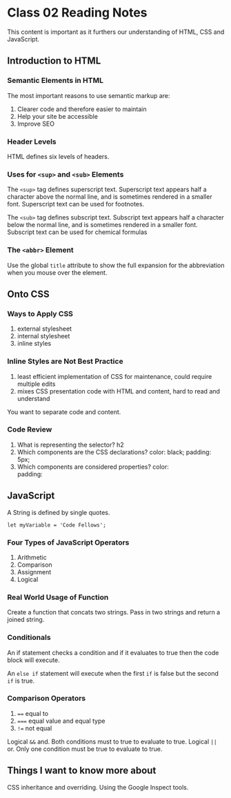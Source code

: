 # Class 02 Reading Notes

This content is important as it furthers our understanding of HTML, CSS and JavaScript. 

## Introduction to HTML

### Semantic Elements in HTML

The most important reasons to use semantic markup are:

1. Clearer code and therefore easier to maintain
2. Help your site be accessible
3. Improve SEO

### Header Levels

HTML defines six levels of headers.

### Uses for `<sup>` and `<sub>` Elements

The `<sup>` tag defines superscript text. Superscript text appears half a character above the normal line, and is sometimes rendered in a smaller font. Superscript text can be used for footnotes.

The `<sub>` tag defines subscript text. Subscript text appears half a character below the normal line, and is sometimes rendered in a smaller font. Subscript text can be used for chemical formulas

### The `<abbr>` Element

Use the global `title` attribute to show the full expansion for the abbreviation when you mouse over the element.

## Onto CSS

### Ways to Apply CSS

1. external stylesheet
2. internal stylesheet
3. inline styles

### Inline Styles are Not Best Practice

1. least efficient implementation of CSS for maintenance, could require multiple edits
2. mixes CSS presentation code with HTML and content, hard to read and understand

You want to separate code and content.

### Code Review

1. What is representing the selector?
h2
2. Which components are the CSS declarations?
    color: black;
    padding: 5px;
3. Which components are considered properties?
    color:  
    padding:  

## JavaScript

A String is defined by single quotes.

```
let myVariable = 'Code Fellows';
```

### Four Types of JavaScript Operators

1. Arithmetic
2. Comparison
3. Assignment
4. Logical

### Real World Usage of Function

Create a function that concats two strings.  Pass in two strings and return a joined string.

### Conditionals

An if statement checks a condition and if it evaluates to true then the code block will execute.

An `else if` statement will execute when the first `if` is false but the second `if` is true.

### Comparison Operators

1. `==` equal to
2. `===` equal value and equal type
3. `!=` not equal

Logical `&&` and. Both conditions must to true to evaluate to true.
Logical `||` or. Only one condition must be true to evaluate to true.

## Things I want to know more about

CSS inheritance and overriding.
Using the Google Inspect tools.